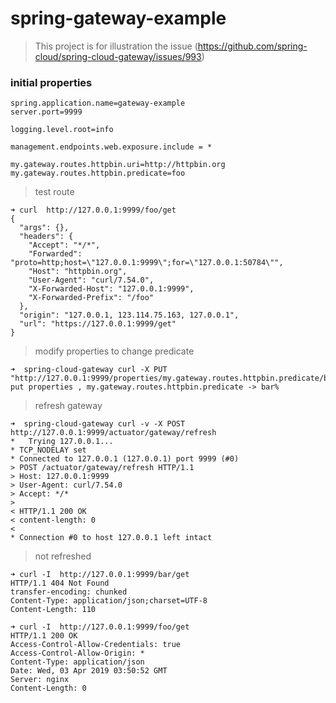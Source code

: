 # spring-gateway-example

> This project is for illustration the issue (https://github.com/spring-cloud/spring-cloud-gateway/issues/993)

### initial properties
```
spring.application.name=gateway-example
server.port=9999

logging.level.root=info

management.endpoints.web.exposure.include = *

my.gateway.routes.httpbin.uri=http://httpbin.org
my.gateway.routes.httpbin.predicate=foo

```


> test route 


```
➜ curl  http://127.0.0.1:9999/foo/get
{
  "args": {}, 
  "headers": {
    "Accept": "*/*", 
    "Forwarded": "proto=http;host=\"127.0.0.1:9999\";for=\"127.0.0.1:50784\"", 
    "Host": "httpbin.org", 
    "User-Agent": "curl/7.54.0", 
    "X-Forwarded-Host": "127.0.0.1:9999", 
    "X-Forwarded-Prefix": "/foo"
  }, 
  "origin": "127.0.0.1, 123.114.75.163, 127.0.0.1", 
  "url": "https://127.0.0.1:9999/get"
}
```

> modify properties to change predicate 

```
➜  spring-cloud-gateway curl -X PUT "http://127.0.0.1:9999/properties/my.gateway.routes.httpbin.predicate/bar"   
put properties , my.gateway.routes.httpbin.predicate -> bar%                                            
```

> refresh gateway
```
➜  spring-cloud-gateway curl -v -X POST   http://127.0.0.1:9999/actuator/gateway/refresh
*   Trying 127.0.0.1...
* TCP_NODELAY set
* Connected to 127.0.0.1 (127.0.0.1) port 9999 (#0)
> POST /actuator/gateway/refresh HTTP/1.1
> Host: 127.0.0.1:9999
> User-Agent: curl/7.54.0
> Accept: */*
> 
< HTTP/1.1 200 OK
< content-length: 0
< 
* Connection #0 to host 127.0.0.1 left intact
```

> not refreshed
```
➜ curl -I  http://127.0.0.1:9999/bar/get
HTTP/1.1 404 Not Found
transfer-encoding: chunked
Content-Type: application/json;charset=UTF-8
Content-Length: 110

➜ curl -I  http://127.0.0.1:9999/foo/get
HTTP/1.1 200 OK
Access-Control-Allow-Credentials: true
Access-Control-Allow-Origin: *
Content-Type: application/json
Date: Wed, 03 Apr 2019 03:50:52 GMT
Server: nginx
Content-Length: 0
```